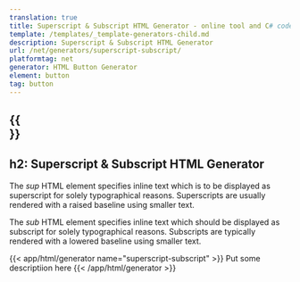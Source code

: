 ```yaml
---
translation: true
title: Superscript & Subscript HTML Generator - online tool and C# code
template: /templates/_template-generators-child.md
description: Superscript & Subscript HTML Generator
url: /net/generators/superscript-subscript/
platformtag: net
generator: HTML Button Generator
element: button
tag: button
---
```


{{<section overview>}}
---
h2: Superscript & Subscript HTML Generator
---

The *sup* HTML element specifies inline text which is to be displayed as superscript for solely typographical reasons. Superscripts are usually rendered with a raised baseline using smaller text.

The *sub* HTML element specifies inline text which should be displayed as subscript for solely typographical reasons. Subscripts are typically rendered with a lowered baseline using smaller text.

{{< app/html/generator name="superscript-subscript" >}}
Put some descriptiion here
{{< /app/html/generator >}}